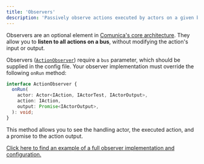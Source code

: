 ```yaml
---
title: 'Observers'
description: 'Passively observe actions executed by actors on a given bus.'
---
```


Observers are an optional element in [Comunica's core architecture](/docs/modify/advanced/architecture_core/).
They allow you to **listen to all actions on a bus**, without modifying the action's input or output.

Observers ([`ActionObserver`](https://comunica.github.io/comunica/classes/_comunica_core.actionobserver.html)) require a `bus` parameter, which should be supplied in the config file.
Your observer implementation must override the following `onRun` method:
```typescript
interface ActionObserver {
  onRun(
    actor: Actor<IAction, IActorTest, IActorOutput>,
    action: IAction,
    output: Promise<IActorOutput>,
  ): void;
}
```
This method allows you to see the handling actor, the executed action, and a promise to the action output.

[Click here to find an example of a full observer implementation and configuration.](https://github.com/comunica/examples/tree/master/packages/actor-observe-rdf-dereference)
